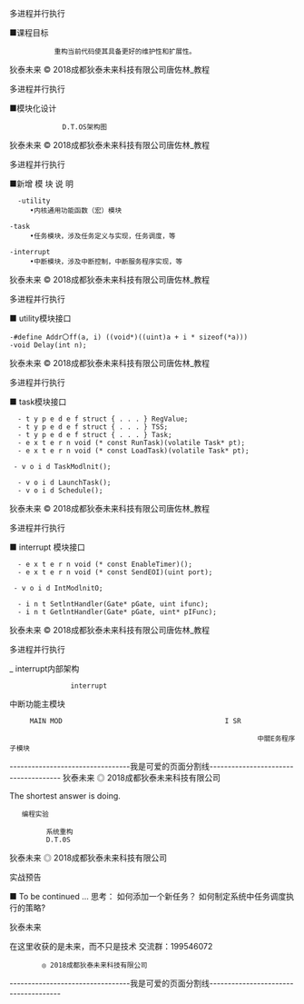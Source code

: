 多进程并行执行

■课程目标

               重构当前代码使其具备更好的维护性和扩展性。

狄泰未来     © 2018成都狄泰未来科技有限公司唐佐林_教程

多进程并行执行

■模块化设计

                 D.T.OS架构图

狄泰未来     © 2018成都狄泰未来科技有限公司唐佐林_教程

多进程并行执行

■新增 模 块 说 明

      -utility
         •内核通用功能函数（宏）模块

    -task
         •任务模块，涉及任务定义与实现，任务调度，等

    -interrupt
         •中断模块，涉及中断控制，中断服务程序实现，等

狄泰未来     © 2018成都狄泰未来科技有限公司唐佐林_教程

多进程并行执行

■ utility模块接口

    -#define Addr〇ff(a, i) ((void*)((uint)a + i * sizeof(*a)))
    -void Delay(int n);

狄泰未来     © 2018成都狄泰未来科技有限公司唐佐林_教程

多进程并行执行

■ task模块接口

      - t y p e d e f struct { . . . } RegValue;
      - t y p e d e f struct { . . . } TSS;
      - t y p e d e f struct { . . . } Task;
      - e x t e r n void (* const RunTask)(volatile Task* pt);
      - e x t e r n void (* const LoadTask)(volatile Task* pt);

     - v o i d TaskModlnit();

      - v o i d LaunchTask();
      - v o i d Schedule();

狄泰未来     © 2018成都狄泰未来科技有限公司唐佐林_教程

多进程并行执行

■ interrupt 模块接口

      - e x t e r n void (* const EnableTimer)();
      - e x t e r n void (* const SendEOI)(uint port);

     - v o i d IntModlnitO;

      - i n t SetlntHandler(Gate* pGate, uint ifunc);
      - i n t GetlntHandler(Gate* pGate, uint* pIFunc);

狄泰未来     © 2018成都狄泰未来科技有限公司唐佐林_教程

多进程并行执行

_ interrupt内部架构

                   interrupt

中断功能主模块

         MAIN MOD                                        I SR

                                                                 中關E务程序子模块

---------------------------------我是可爱的页面分割线-------------------------------------
狄泰未来   ◎ 2018成都狄泰未来科技有限公司

The shortest answer is doing.

       编程实验

             系统重构
             D.T.0S

狄泰未来   ◎ 2018成都狄泰未来科技有限公司

 实战预告

■ To be continued …
                思考：
                               如何添加一个新任务？
                   如何制定系统中任务调度执行的策略?

 狄泰未来

在这里收获的是未来，而不只是技术
          交流群：199546072

            ◎ 2018成都狄泰未来科技有限公司

---------------------------------我是可爱的页面分割线-------------------------------------
